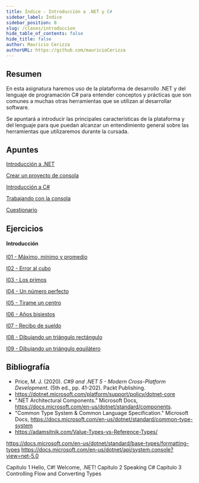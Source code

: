```yaml
---
title: Índice - Introducción a .NET y C#
sidebar_label: Índice
sidebar_position: 0
slug: /clases/introduccion
hide_table_of_contents: false
hide_title: false
author: Mauricio Cerizza
authorURL: https://github.com/mauricioCerizza
---
```

## Resumen
En esta asignatura haremos uso de la plataforma de desarrollo .NET y del lenguaje de programación C# para entender conceptos y prácticas que son comunes a muchas otras herramientas que se utilizan al desarrollar software. 

Se apuntará a introducir las principales características de la plataforma y del lenguaje para que puedan alcanzar un entendimiento general sobre las herramientas que utilizaremos durante la cursada.
## Apuntes
[Introducción a .NET](./Apuntes/00-introduccion-net.md)

[Crear un proyecto de consola](./Apuntes/02-proyecto-consola.md)
 
[Introducción a C#](./Apuntes/03-introduccion-c-sharp.md)

[Trabajando con la consola](./Apuntes/04-input-output.md)

[Cuestionario](./Apuntes/cuestionario.md)

## Ejercicios
#### Introducción
[I01 - Máximo, mínimo y promedio](./Ejercicios/I01-maximo-minimo-promedio.md)

[I02 - Error al cubo](./Ejercicios/I02-error-al-cubo.md)

[I03 - Los primos](./Ejercicios/I03-los-primos.md)

[I04 - Un número perfecto](./Ejercicios/I04-un-numero-perfecto.md)

[I05 - Tirame un centro](./Ejercicios/I05-tirame-un-centro.md)

[I06 - Años bisiestos](./Ejercicios/I06-anios-bisiestos.md)

[I07 - Recibo de sueldo](./Ejercicios/I07-recibo-de-sueldo.md)

[I08 - Dibujando un triángulo rectángulo](./Ejercicios/I08-triangulo-rectangulo.md)

[I09 - Dibujando un triángulo equilátero](./Ejercicios/I09-triangulo-equilatero.md)

## Bibliografía
* Price, M. J. (2020). *C#9 and .NET 5 - Modern Cross-Platform Development.* (5th ed., pp. 41-202). Packt Publishing.
* https://dotnet.microsoft.com/platform/support/policy/dotnet-core
* “.NET Architectural Components.” Microsoft Docs, https://docs.microsoft.com/en-us/dotnet/standard/components.
* "Common Type System & Common Language Specification." Microsoft Docs, https://docs.microsoft.com/en-us/dotnet/standard/common-type-system
* https://adamsitnik.com/Value-Types-vs-Reference-Types/

 
https://docs.microsoft.com/en-us/dotnet/standard/base-types/formatting-types
https://docs.microsoft.com/en-us/dotnet/api/system.console?view=net-5.0

Capítulo 1 Hello, C#! Welcome, .NET!
Capítulo 2 Speaking C#
Capítulo 3 Controlling Flow and Converting Types
